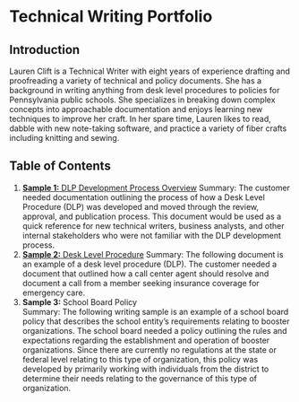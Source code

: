 # Technical Writing Portfolio
## Introduction
Lauren Clift is a Technical Writer with eight years of experience drafting and proofreading a variety of technical and policy documents. She has a background in writing anything from desk level procedures to policies for Pennsylvania public schools. She specializes in breaking down complex concepts into approachable documentation and enjoys learning new techniques to improve her craft. In her spare time, Lauren likes to read, dabble with new note-taking software, and practice a variety of fiber crafts including knitting and sewing.
## Table of Contents
1. [**Sample 1:** DLP Development Process Overview](writing-sample1.md)
Summary: The customer needed documentation outlining the process of how a Desk Level Procedure (DLP) was developed and moved through the review, approval, and publication process. This document would be used as a quick reference for new technical writers, business analysts, and other internal stakeholders who were not familiar with the DLP development process.
&nbsp;
2. [**Sample 2:** Desk Level Procedure](writing-sample2.md)
Summary: The following document is an example of a desk level procedure (DLP). The customer needed a document that outlined how a call center agent should resolve and document a call from a member seeking insurance coverage for emergency care.
3. **Sample 3:** School Board Policy  
Summary: The following writing sample is an example of a school board policy that describes the school entity’s requirements relating to booster organizations. The school board needed a policy outlining the rules and expectations regarding the establishment and operation of booster organizations. Since there are currently no regulations at the state or federal level relating to this type of organization, this policy was developed by primarily working with individuals from the district to determine their needs relating to the governance of this type of organization.